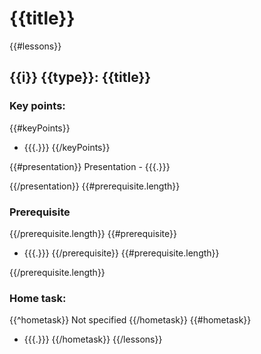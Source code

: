 # {{title}}
{{#lessons}}

## {{i}} {{type}}: {{title}}

### Key points: 

{{#keyPoints}}
- {{{.}}}
{{/keyPoints}}

{{#presentation}}
Presentation - {{{.}}}

{{/presentation}}
{{#prerequisite.length}}
### Prerequisite

{{/prerequisite.length}}
{{#prerequisite}}
- {{{.}}}
{{/prerequisite}}
{{#prerequisite.length}}

{{/prerequisite.length}}
### Home task: 

{{^hometask}}
Not specified
{{/hometask}}
{{#hometask}}
- {{{.}}}
{{/hometask}}
{{/lessons}}